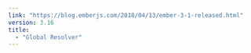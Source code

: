 ```yaml
---
link: "https://blog.emberjs.com/2018/04/13/ember-3-1-released.html"
version: 3.16
title:
  - "Global Resolver"
---
```

